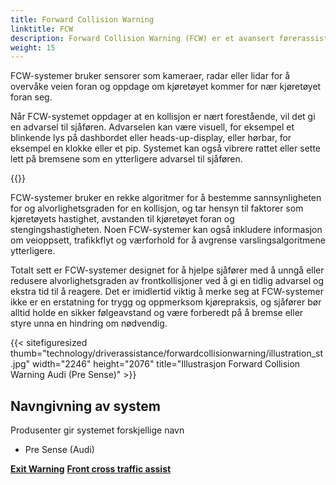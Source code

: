 ```yaml
---
title: Forward Collision Warning
linktitle: FCW
description: Forward Collision Warning (FCW) er et avansert førerassistentsystem som er utviklet for å hjelpe sjåfører med å unngå eller dempe frontkollisjoner.
weight: 15
---
```

<!-- markdownlint-disable MD033 -->

FCW-systemer bruker sensorer som kameraer, radar eller lidar for å overvåke veien foran og oppdage om kjøretøyet kommer for nær kjøretøyet foran seg.

Når FCW-systemet oppdager at en kollisjon er nært forestående, vil det gi en advarsel til sjåføren. Advarselen kan være visuell, for eksempel et blinkende lys på dashbordet eller heads-up-display, eller hørbar, for eksempel en klokke eller et pip. Systemet kan også vibrere rattet eller sette lett på bremsene som en ytterligere advarsel til sjåføren.

{{<evkxdisplayaddarticle />}}

FCW-systemer bruker en rekke algoritmer for å bestemme sannsynligheten for og alvorlighetsgraden for en kollisjon, og tar hensyn til faktorer som kjøretøyets hastighet, avstanden til kjøretøyet foran og stengingshastigheten. Noen FCW-systemer kan også inkludere informasjon om veioppsett, trafikkflyt og værforhold for å avgrense varslingsalgoritmene ytterligere.

Totalt sett er FCW-systemer designet for å hjelpe sjåfører med å unngå eller redusere alvorlighetsgraden av frontkollisjoner ved å gi en tidlig advarsel og ekstra tid til å reagere. Det er imidlertid viktig å merke seg at FCW-systemer ikke er en erstatning for trygg og oppmerksom kjørepraksis, og sjåfører bør alltid holde en sikker følgeavstand og være forberedt på å bremse eller styre unna en hindring om nødvendig.

{{< sitefiguresized thumb="technology/driverassistance/forwardcollisionwarning/illustration_st.jpg" width="2246" height="2076" title="Illustrasjon Forward Collision Warning Audi (Pre Sense)" >}}

## Navngivning av system

Produsenter gir systemet forskjellige navn

- Pre Sense (Audi)
  
<div class="mt-3 mb-3">
    <a href="../exitwarning/" class="text-decoration-none text-black"><strong><i class="bi-arrow-left"></i> Exit Warning</strong></a>
    <a href="../frontcrosstrafficassist/" class="text-decoration-none text-black float-end"><strong>Front cross traffic assist <i class="bi-arrow-right"></i></strong></a>
</div>